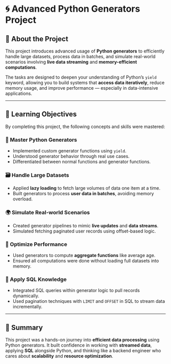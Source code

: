 # 🌀 Advanced Python Generators Project

## 📘 About the Project

This project introduces advanced usage of **Python generators** to efficiently handle large datasets, process data in batches, and simulate real-world scenarios involving **live data streaming** and **memory-efficient computations**.

The tasks are designed to deepen your understanding of Python’s `yield` keyword, allowing you to build systems that **access data iteratively**, reduce memory usage, and improve performance — especially in data-intensive applications.

---

## 🎯 Learning Objectives

By completing this project, the following concepts and skills were mastered:

### 🧠 Master Python Generators
- Implemented custom generator functions using `yield`.
- Understood generator behavior through real use cases.
- Differentiated between normal functions and generator functions.

### 🗃️ Handle Large Datasets
- Applied **lazy loading** to fetch large volumes of data one item at a time.
- Built generators to process **user data in batches**, avoiding memory overload.

### 🌍 Simulate Real-world Scenarios
- Created generator pipelines to mimic **live updates** and **data streams**.
- Simulated fetching paginated user records using offset-based logic.

### 🚀 Optimize Performance
- Used generators to compute **aggregate functions** like average age.
- Ensured all computations were done without loading full datasets into memory.

### 🧾 Apply SQL Knowledge
- Integrated SQL queries within generator logic to pull records dynamically.
- Used pagination techniques with `LIMIT` and `OFFSET` in SQL to stream data incrementally.

---

## 📌 Summary

This project was a hands-on journey into **efficient data processing** using Python generators. It built confidence in working with **streamed data**, applying **SQL** alongside Python, and thinking like a backend engineer who cares about **scalability** and **resource optimization**.